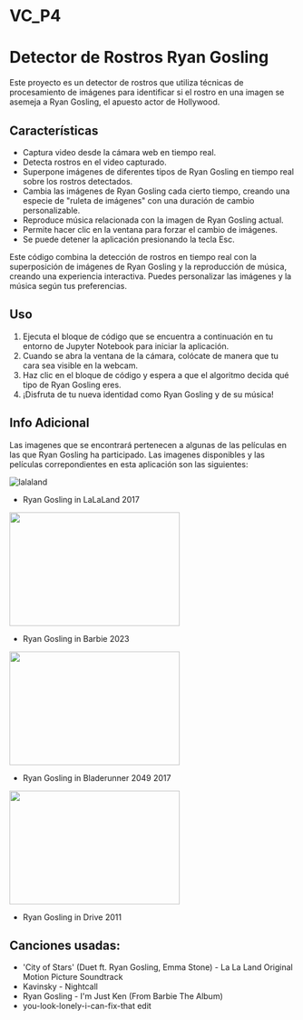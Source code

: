 # VC_P4
# Detector de Rostros Ryan Gosling

Este proyecto es un detector de rostros que utiliza técnicas de procesamiento de imágenes para identificar si el rostro en una imagen se asemeja a Ryan Gosling, el apuesto actor de Hollywood.

## Características

- Captura video desde la cámara web en tiempo real.
- Detecta rostros en el video capturado.
- Superpone imágenes de diferentes tipos de Ryan Gosling en tiempo real sobre los rostros detectados.
- Cambia las imágenes de Ryan Gosling cada cierto tiempo, creando una especie de "ruleta de imágenes" con una duración de cambio personalizable.
- Reproduce música relacionada con la imagen de Ryan Gosling actual.
- Permite hacer clic en la ventana para forzar el cambio de imágenes.
- Se puede detener la aplicación presionando la tecla Esc.

Este código combina la detección de rostros en tiempo real con la superposición de imágenes de Ryan Gosling y la reproducción de música, creando una experiencia interactiva. Puedes personalizar las imágenes y la música según tus preferencias.

## Uso

1. Ejecuta el bloque de código que se encuentra a continuación en tu entorno de Jupyter Notebook para iniciar la aplicación.
2. Cuando se abra la ventana de la cámara, colócate de manera que tu cara sea visible en la webcam.
3. Haz clic en el bloque de código y espera a que el algoritmo decida qué tipo de Ryan Gosling eres.
4. ¡Disfruta de tu nueva identidad como Ryan Gosling y de su música!

## Info Adicional

Las imagenes que se encontrará pertenecen a algunas de las películas en las que Ryan Gosling ha participado.
Las imagenes disponibles y las películas correpondientes en esta aplicación son las siguientes:

![lalaland](https://github.com/Sweetlord16/VC_P4/assets/113981994/de115662-4db5-43bf-a97c-221e850552c7)

- Ryan Gosling in LaLaLand 2017
  
<img src="https://github.com/Sweetlord16/VC_P4/assets/113981994/754f4bc9-8c8a-42b5-b256-d208e83397b6" width="300" height="200">

- Ryan Gosling in Barbie 2023
  
<img src="https://github.com/Sweetlord16/VC_P4/assets/113981994/aea1452b-b2b3-42f5-8bec-beb4bb5646ef" width="300" height="200">

- Ryan Gosling in Bladerunner 2049 2017
  
<img src="https://github.com/Sweetlord16/VC_P4/assets/113981994/73082b83-5d60-4966-8bf7-176fe9edfe64" width="300" height="200">


- Ryan Gosling in Drive 2011

## Canciones usadas:

- 'City of Stars' (Duet ft. Ryan Gosling, Emma Stone) - La La Land Original Motion Picture Soundtrack
- Kavinsky - Nightcall
- Ryan Gosling - I'm Just Ken (From Barbie The Album)
- you-look-lonely-i-can-fix-that edit





